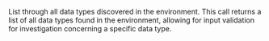 List through all data types discovered in the environment. This call returns a list of all data types found in the environment, allowing for input validation for investigation concerning a specific data type.